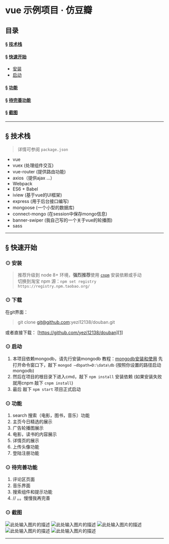 
# vue 示例项目 · 仿豆瓣


## 目录
#### &sect; [技术栈](#features)
#### &sect; [快速开始](#getting-started)
  * [安装](#installation)
  * [启动](#start)

#### &sect; [功能](#feature)
#### &sect; [待完善功能](#waitComeTrue)
#### &sect; [截图](#pic)

****

## <a name="features">&sect; 技术栈</a>
> 详情可参阅 `package.json`

* vue
* vuex (处理组件交互)
* vue-router (提供路由功能)
* axios（提供ajax ...）
* Webpack
* ES6 + Babel
* iview (基于vue的UI框架)
* express (用于后台接口编写)
* mongoose (一个小型的数据库)
* connect-mongo (在session中保存mongo信息)
* banner-swiper (我自己写的一个关于vue的轮播图)
* sass

***

## <a name="getting-started">&sect; 快速开始</a>


### <a name="installation">⊙ 安装</a>
> 推荐升级到 node 8+ 环境，**强烈推荐**使用 [`cnpm`](https://github.com/cnpm/cnpm) 安装依赖或手动   
> 切换到淘宝 npm 源：`npm set registry https://registry.npm.taobao.org/`  

### ⊙ 下载
在git界面：
> git clone git@github.com:yezi12138/douban.git

或者直接下载： [https://github.com/yezi12138/douban][1]

### <a name="start">⊙ 启动</a>
1. 本项目依赖mongodb，请先行安装mongodb 教程：[mongodb安装和使用][2]
先打开命令窗口下，敲下 `mongod –dbpath=D:\data\db`  (按照你设置的路径启动mongodb)
2. 然后在项目的根目录下进入cmd，敲下 `npm install` 安装依赖 (如果安装失败就用cnpm 敲下 `cnpm install`)
3. 最后 敲下 `npm start` 项目正式启动

### <a name="feature">⊙ 功能</a>
1. search 搜索（电影，图书，音乐）功能
2. 主页今日精选的展示
3. 广告轮播图展示
4. 电影，读书的内容展示
5. 详情页的展示
6. 上传头像功能
7. 登陆注册功能

### <a name="waitComeTrue">⊙ 待完善功能</a>
1. 评论区页面
2. 音乐界面
3. 搜索组件和提示功能
4.  // 。。慢慢我再完善

### <a name="pic">⊙ 截图</a>
![此处输入图片的描述][3]
![此处输入图片的描述][4] 
![此处输入图片的描述][5]
![此处输入图片的描述][6]
![此处输入图片的描述][7] 

***


  [1]: http://wx1.sinaimg.cn/mw690/a359ab18gy1fidmedz5ryj20890eodhz.jpg
  [2]: http://wx1.sinaimg.cn/mw690/a359ab18gy1fidmedz5ryj20890eodhz.jpg
  [3]: http://wx1.sinaimg.cn/mw690/a359ab18gy1fidmedz5ryj20890eodhz.jpg
  [4]: http://wx1.sinaimg.cn/mw690/a359ab18gy1fidmee3fosj208a0eodjy.jpg
  [5]: http://wx4.sinaimg.cn/mw690/a359ab18gy1fidmee92v0j20880eoq5v.jpg
  [6]: http://wx3.sinaimg.cn/mw690/a359ab18gy1fidmee3vmqj20870eogm6.jpg
  [7]: http://wx1.sinaimg.cn/mw690/a359ab18gy1fidmee56v8j208b0em3z4.jpg

